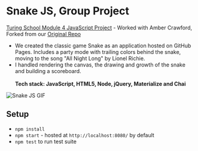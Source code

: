 # Snake JS, Group Project
[Turing School Module 4 JavaScript Project](https://github.com/turingschool/lesson_plans/blob/master/ruby_04-apis_and_scalability/gametime_project.markdown) - Worked with Amber Crawford, Forked from our [Original Repo](https://github.com/sekharp/game-time)<br>
* We created the classic game Snake as an application hosted on GitHub Pages. Includes a party mode with trailing colors behind the snake, moving to the song "All Night Long" by Lionel Richie.
* I handled rendering the canvas, the drawing and growth of the snake and building a scoreboard.<br><br>
**Tech stack: JavaScript, HTML5, Node, jQuery, Materialize and Chai**

![Snake JS GIF](http://g.recordit.co/FoTCWKIO5K.gif)

## Setup

* `npm install`
* `npm start` - hosted at `http://localhost:8080/` by default
* `npm test` to run test suite
